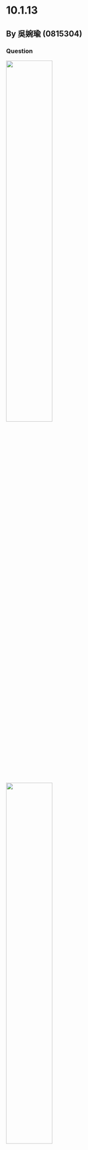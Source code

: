 # 10.1.13
## By 吳婉瑜 (0815304)

### Question
<img width="50%" height="50%" src="https://github.com/HWTeng-Course/202402-Statistics/assets/162322751/edb4cb2f-bacb-4b16-a354-44ee69e7c18f">
<img width="50%" height="50%" src="https://github.com/HWTeng-Course/202402-Statistics/assets/162322751/78b29287-fa78-432f-b392-68b71f93f37d"> 

### Solution
<img width="60%" height="60%" alt="normal distribution" src="https://github.com/HWTeng-Course/202402-Statistics/assets/162322751/0b084c57-aede-4d51-a4e9-257b9463cd6f" > \
(source: [溫至帆 常態分配與心智圖99.10.20](http://ofeatureo.blogspot.com/2010/10/991020.html)）

- Normal Probability Plot
  -  Vertical axis: Quantile (percentile). Can be matched to the $`\bar{X} \pm a \sigma`$.
  -  Horizontal axis: The values of data （$` X_i,\ i=1,…,15;\ X_1～X_{15} `$）.
  -  There are 15 data.
- Rearrange the raw data by the number size and then calculate the position of each point among these 15 data.
  - We can use any of the formulas: $` \dfrac{i}{n+1}`$ or $` \dfrac{i-0.5}{n}`$ ($`n`$: sample size). 
-  Find the 25th and 75th percentiles of the data and standard normal distribution, then we can get the straight line.
   - Straight line means the data is normal.
   - If there is any deviation from straight line, that means the data is not normal.
-  In this case, we can see every point is nearly fitted on the straight line, so it shows the data $`{\color{red}comes\ from\ a\ normal\ distribution}`$ .

---
* Reviewed by Teng 20240311.  
* Comments: Please add the web link to the referenced figure.  
* TA 鄭翔澧 reviewed on 20240315 and score $\textbf{\textcolor{red}{100}}$.  
  * Comments: It should be more accurate to use "Approximately normal."
